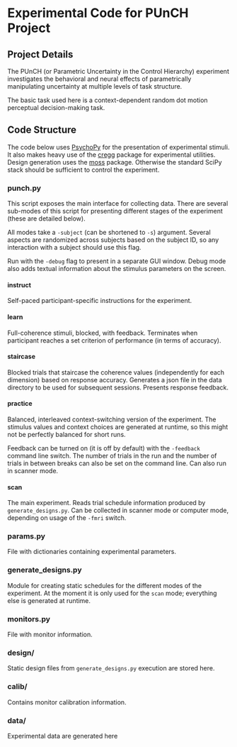 # Experimental Code for PUnCH Project

## Project Details 

The PUnCH (or Parametric Uncertainty in the Control Hierarchy) experiment investigates the behavioral and neural effects of parametrically manipulating uncertainty at multiple levels of task structure. 

The basic task used here is a context-dependent random dot motion perceptual
decision-making task.

## Code Structure

The code below uses [PsychoPy](http://www.psychopy.org/) for the presentation
of experimental stimuli. It also makes heavy use of the
[cregg](https://github.com/mwaskom/cregg) package for experimental utilities.
Design generation uses the [moss](https://github.com/mwaskom/moss) package.
Otherwise the standard SciPy stack should be sufficient to control the
experiment.


### punch.py

This script exposes the main interface for collecting data. There are several
sub-modes of this script for presenting different stages of the experiment
(these are detailed below).

All modes take a `-subject` (can be shortened to `-s`) argument. Several
aspects are randomized across subjects based on the subject ID, so any
interaction with a subject should use this flag.

Run with the `-debug` flag to present in a separate GUI window. Debug mode
also adds textual information about the stimulus parameters on the screen.

#### instruct

Self-paced participant-specific instructions for the experiment.

#### learn

Full-coherence stimuli, blocked, with feedback. Terminates when participant
reaches a set criterion of performance (in terms of accuracy).

#### staircase

Blocked trials that staircase the coherence values (independently for each
dimension) based on response accuracy. Generates a json file in the data
directory to be used for subsequent sessions. Presents response feedback.

#### practice

Balanced, interleaved context-switching version of the experiment. The stimulus
values and context choices are generated at runtime, so this might not be
perfectly balanced for short runs.

Feedback can be turned on (it is off by default) with the `-feedback` command 
line switch. The number of trials in the run and the number of trials in between
breaks can also be set on the command line. Can also run in scanner mode.

#### scan

The main experiment. Reads trial schedule information produced by
`generate_designs.py`. Can be collected in scanner mode or computer mode,
depending on usage of the `-fmri` switch.

### params.py

File with dictionaries containing experimental parameters.

### generate_designs.py

Module for creating static schedules for the different modes of the experiment.
At the moment it is only used for the `scan` mode; everything else is generated
at runtime.

### **monitors.py**

File with monitor information.

### design/

Static design files from `generate_designs.py` execution are stored here.

### calib/

Contains monitor calibration information.

### data/

Experimental data are generated here

